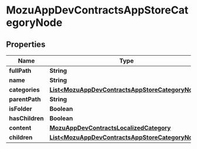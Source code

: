 
# MozuAppDevContractsAppStoreCategoryNode

## Properties
Name | Type | Description | Notes
------------ | ------------- | ------------- | -------------
**fullPath** | **String** |  |  [optional]
**name** | **String** |  |  [optional]
**categories** | [**List&lt;MozuAppDevContractsAppStoreCategoryNode&gt;**](MozuAppDevContractsAppStoreCategoryNode.md) |  |  [optional]
**parentPath** | **String** |  |  [optional]
**isFolder** | **Boolean** |  |  [optional]
**hasChildren** | **Boolean** |  |  [optional]
**content** | [**MozuAppDevContractsLocalizedCategory**](MozuAppDevContractsLocalizedCategory.md) |  |  [optional]
**children** | [**List&lt;MozuAppDevContractsAppStoreCategoryNode&gt;**](MozuAppDevContractsAppStoreCategoryNode.md) |  |  [optional]



